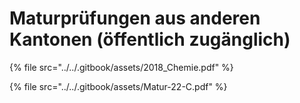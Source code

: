 # Maturprüfungen aus anderen Kantonen (öffentlich zugänglich)



{% file src="../../.gitbook/assets/2018_Chemie.pdf" %}

{% file src="../../.gitbook/assets/Matur-22-C.pdf" %}
